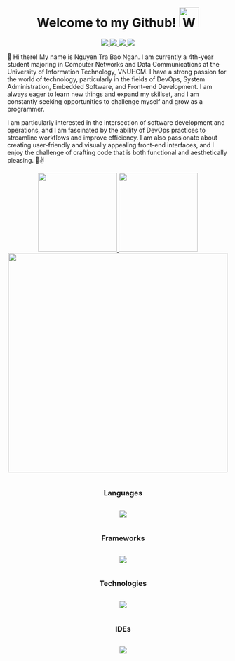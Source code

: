 <p align="center"> <h1 align="center">Welcome to my Github! <img src="https://raw.githubusercontent.com/nixin72/nixin72/master/wave.gif" 
         alt="Waving hand animated gif"
         height="45"
         width="45" /></h1> </p>
<p align="center">
<a href="https://www.linkedin.com/in/ntbngan/"><img src="https://img.shields.io/badge/LinkedIn-0077B5?style=for-the-badge&logo=linkedin&logoColor=white"/> </a>
<a href="https://www.instagram.com/_chiecbungbat.on/"><img src="https://img.shields.io/badge/Instagram-8A3AB9?style=for-the-badge&logo=instagram&logoColor=white"/> </a>
<a href="https://www.instagram.com/_chiecbungbat.on/"><img src="https://img.shields.io/badge/Facebook-3B5998?style=for-the-badge&logo=facebook&logoColor=white"/> </a>
<a href="mailto:nguyentrabaongan@gmail.com"><img src="https://img.shields.io/badge/Gmail-D14836?style=for-the-badge&logo=gmail&logoColor=white"/> </a>
        
</p>

🤗 Hi there! My name is Nguyen Tra Bao Ngan. I am currently a 4th-year student majoring in Computer Networks and Data Communications at the University of Information Technology, VNUHCM. I have a strong passion for the world of technology, particularly in the fields of DevOps, System Administration, Embedded Software, and Front-end Development. I am always eager to learn new things and expand my skillset, and I am constantly seeking opportunities to challenge myself and grow as a programmer.

I am particularly interested in the intersection of software development and operations, and I am fascinated by the ability of DevOps practices to streamline workflows and improve efficiency. I am also passionate about creating user-friendly and visually appealing front-end interfaces, and I enjoy the challenge of crafting code that is both functional and aesthetically pleasing. 🤗✌️

<p align="center">
<a href="https://github.com/ntbngannn">         
  <img height="180em" src="https://github-readme-stats-eight-theta.vercel.app/api?username=ntbngannn&show_icons=true&theme=radical&include_all_commits=true&count_private=true"/>
  <img height="180em" src="https://github-readme-stats-eight-theta.vercel.app/api/top-langs/?username=ntbngannn&layout=compact&theme=radical"/>
 <img src="https://github-readme-streak-stats.herokuapp.com/?user=ntbngannn&theme=radical" width = 500><br/>
</a>

</p>
<div id="user-content-toc", align="center">
  <ul align="center">
    <summary><h3 style="display: inline-block">Languages</h3></summary>
           <p align="center">
    <a href="https://skillicons.dev">
      <img src="https://skillicons.dev/icons?i=cpp,cs,py,html,js,java,css" />
    </a>
  </p>
  </ul>
  
</div>

<div id="user-content-toc", align="center">
  <ul align="center">
    <summary><h3 style="display: inline-block">Frameworks</h3></summary>
             <p align="center">
    <a href="https://skillicons.dev">
      <img src="https://skillicons.dev/icons?i=react,bootstrap,dotnet,fastapi,flask" />
    </a>
   </p>
  </ul>
</div>

<div id="user-content-toc", align="center">
  <ul align="center">
    <summary><h3 style="display: inline-block">Technologies</h3></summary>
             <p align="center">
    <a href="https://skillicons.dev">
      <img src="https://skillicons.dev/icons?i=windows,linux,docker,figma,kafka,gitlab,kubernetes,raspberrypi,azure,firebase,aws" />
    </a>
   </p>
  </ul>
</div>
<div id="user-content-toc", align="center">
  <ul align="center">
    <summary><h3 style="display: inline-block">IDEs</h3></summary>
             <p align="center">
    <a href="https://skillicons.dev">
      <img src="https://skillicons.dev/icons?i=visualstudio,vscode,arduino,androidstudio,matlab" />
    </a>
   </p>
  </ul>
</div>


